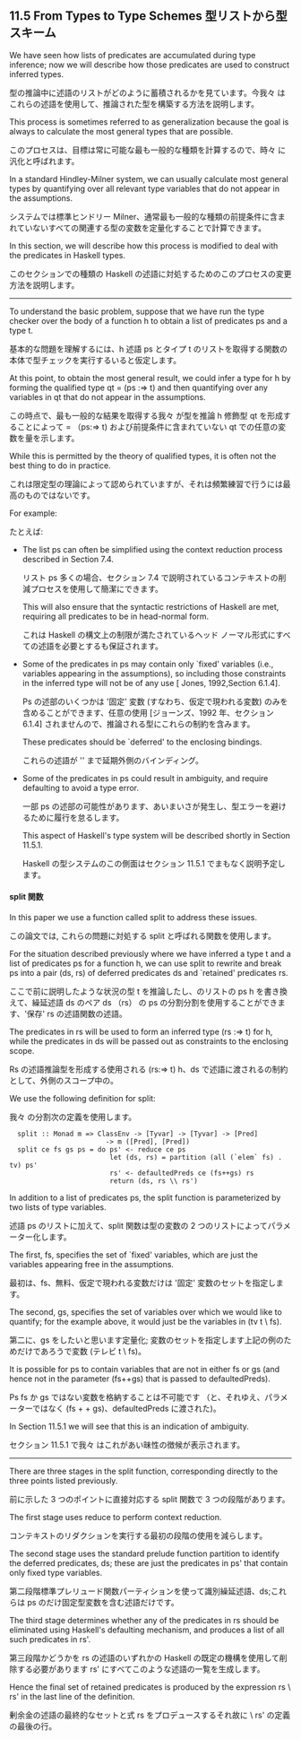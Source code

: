 ## 11.5 From Types to Type Schemes 型リストから型スキーム

We have seen how lists of predicates are accumulated during type inference; now we will describe how those predicates are used to construct inferred types.

型の推論中に述語のリストがどのように蓄積されるかを見ています。今我々 はこれらの述語を使用して、推論された型を構築する方法を説明します。

This process is sometimes referred to as generalization because the goal is always to calculate the most general types that are possible.

このプロセスは、目標は常に可能な最も一般的な種類を計算するので、時々 に汎化と呼ばれます。

In a standard Hindley-Milner system, we can usually calculate most general types by quantifying over all relevant type variables that do not appear in the assumptions.

システムでは標準ヒンドリー Milner、通常最も一般的な種類の前提条件に含まれていないすべての関連する型の変数を定量化することで計算できます。

In this section, we will describe how this process is modified to deal with the predicates in Haskell types.

このセクションでの種類の Haskell の述語に対処するためのこのプロセスの変更方法を説明します。

----

To understand the basic problem, suppose that we have run the type checker over the body of a function h to obtain a list of predicates ps and a type t.

基本的な問題を理解するには、h 述語 ps とタイプ t のリストを取得する関数の本体で型チェックを実行するいると仮定します。

At this point, to obtain the most general result, we could infer a type for h by forming the qualified type qt = (ps :=> t) and then quantifying over any variables in qt that do not appear in the assumptions.

この時点で、最も一般的な結果を取得する我々 が型を推論 h 修飾型 qt を形成することによって = （ps:=> t) および前提条件に含まれていない qt での任意の変数を量を示します。

While this is permitted by the theory of qualified types, it is often not the best thing to do in practice.

これは限定型の理論によって認められていますが、それは頻繁練習で行うには最高のものではないです。

For example:

たとえば:

- The list ps can often be simplified using the context reduction process described in Section 7.4.

	リスト ps 多くの場合、セクション 7.4 で説明されているコンテキストの削減プロセスを使用して簡潔にできます。

	This will also ensure that the syntactic restrictions of Haskell are met, requiring all predicates to be in head-normal form.

	これは Haskell の構文上の制限が満たされているヘッド ノーマル形式にすべての述語を必要とするも保証されます。

- Some of the predicates in ps may contain only `fixed' variables (i.e., variables appearing in the assumptions), so including those constraints in the inferred type will not be of any use [ Jones, 1992,Section 6.1.4].

	Ps の述部のいくつかは '固定' 変数 (すなわち、仮定で現われる変数) のみを含めることができます、任意の使用 [ジョーンズ、1992 年、セクション 6.1.4] されませんので、推論される型にこれらの制約を含みます。

	These predicates should be `deferred' to the enclosing bindings.

	これらの述語が '' まで延期外側のバインディング。

- Some of the predicates in ps could result in ambiguity, and require defaulting to avoid a type error.

	一部 ps の述部の可能性があります、あいまいさが発生し、型エラーを避けるために履行を怠るします。

	This aspect of Haskell's type system will be described shortly in Section 11.5.1.

	Haskell の型システムのこの側面はセクション 11.5.1 でまもなく説明予定します。

#### split 関数

In this paper we use a function called split to address these issues.

この論文では, これらの問題に対処する split と呼ばれる関数を使用します。

For the situation described previously where we have inferred a type t and a list of predicates ps for a function h, we can use split to rewrite and break ps into a pair (ds, rs) of deferred predicates ds and `retained' predicates rs.

ここで前に説明したような状況の型 t を推論したし、のリストの ps h を書き換えて、繰延述語 ds のペア ds （rs） の ps の分割分割を使用することができます、'保存' rs の述語関数の述語。

The predicates in rs will be used to form an inferred type (rs :=> t) for h, while the predicates in ds will be passed out as constraints to the enclosing scope.

Rs の述語推論型を形成する使用される (rs:=> t) h、ds で述語に渡されるの制約として、外側のスコープ中の。

We use the following definition for split:

我々 の分割次の定義を使用します。

	  split :: Monad m => ClassEnv -> [Tyvar] -> [Tyvar] -> [Pred]
	                        -> m ([Pred], [Pred])
	  split ce fs gs ps = do ps' <- reduce ce ps
	                         let (ds, rs) = partition (all (`elem` fs) . tv) ps'
	                         rs' <- defaultedPreds ce (fs++gs) rs
	                         return (ds, rs \\ rs')

In addition to a list of predicates ps, the split function is parameterized by two lists of type variables.

述語 ps のリストに加えて、split 関数は型の変数の 2 つのリストによってパラメーター化します。

The first, fs, specifies the set of `fixed' variables, which are just the variables appearing free in the assumptions.

最初は、fs、無料、仮定で現われる変数だけは '固定' 変数のセットを指定します。

The second, gs, specifies the set of variables over which we would like to quantify; for the example above, it would just be the variables in (tv t \\ fs).

第二に、gs をしたいと思います定量化; 変数のセットを指定します上記の例のためだけであろうで変数 (テレビ t \\ fs)。

It is possible for ps to contain variables that are not in either fs or gs (and hence not in the parameter (fs++gs) that is passed to defaultedPreds).

Ps fs か gs ではない変数を格納することは不可能です （と、それゆえ、パラメーターではなく (fs + + gs)、defaultedPreds に渡された)。

In Section 11.5.1 we will see that this is an indication of ambiguity.

セクション 11.5.1 で我々 はこれがあい昧性の徴候が表示されます。

------

There are three stages in the split function, corresponding directly to the three points listed previously.

前に示した 3 つのポイントに直接対応する split 関数で 3 つの段階があります。

The first stage uses reduce to perform context reduction.

コンテキストのリダクションを実行する最初の段階の使用を減らします。

The second stage uses the standard prelude function partition to identify the deferred predicates, ds; these are just the predicates in ps' that contain only fixed type variables.

第二段階標準プレリュード関数パーティションを使って識別繰延述語、ds;これらは ps のだけ固定型変数を含む述語だけです。

The third stage determines whether any of the predicates in rs should be eliminated using Haskell's defaulting mechanism, and produces a list of all such predicates in rs'.

第三段階かどうかを rs の述語のいずれかの Haskell の既定の機構を使用して削除する必要があります rs' にすべてこのような述語の一覧を生成します。

Hence the final set of retained predicates is produced by the expression rs \\ rs' in the last line of the definition.

剰余金の述語の最終的なセットと式 rs をプロデュースするそれ故に \\ rs' の定義の最後の行。

